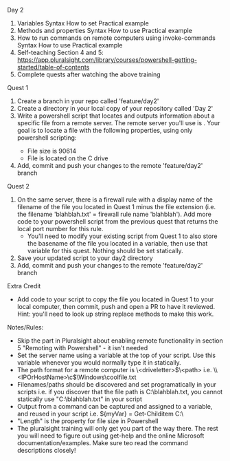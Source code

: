 Day 2

1. Variables
    Syntax
    How to set
    Practical example
2. Methods and properties
    Syntax
    How to use
    Practical example
3. How to run commands on remote computers using invoke-commands
    Syntax
    How to use
    Practical example
4. Self-teaching
    Section 4 and 5: https://app.pluralsight.com/library/courses/powershell-getting-started/table-of-contents
5. Complete quests after watching the above training

Quest 1

1. Create a branch in your repo called 'feature/day2'
2. Create a directory in your local copy of your repository called 'Day 2'
3. Write a powershell script that locates and outputs information about a specific file from a remote server. The remote server you'll use is <redacted>. 
    Your goal is to locate a file with the following properties, using only powershell scripting:
    - File size is 90614
    - File is located on the C drive
4. Add, commit and push your changes to the remote 'feature/day2' branch

Quest 2

1. On the same server, there is a firewall rule with a display name of the filename of the file you located in Quest 1 minus the file extension (i.e. the filename 'blahblah.txt' = firewall rule name 'blahblah'). 
    Add more code to your powershell script from the previous quest that returns the local port number for this rule.
    - You'll need to modify your existing script from Quest 1 to also store the basename of the file you located in a variable, then use that variable for this quest. Nothing should be set statically.
2. Save  your updated script to your day2 directory
3. Add, commit and push your changes to the remote 'feature/day2' branch

Extra Credit

- Add code to your script to copy the file you located in Quest 1 to your local computer, then commit, push and open a PR to have it reviewed. Hint: you'll need to look up string replace methods to make this work.

Notes/Rules:

- Skip the part in Pluralsight about enabling remote functionality in section 5 "Remoting with Powershell" - it isn't needed
- Set the server name using a variable at the top of your script. Use this variable whenever you would normally type it in statically.
- The path format for a remote computer is \\<computername>\<driveletter>$\<path> i.e. \\<IPOrHostName>\c$\Windows\coolfile.txt
- Filenames/paths should be discovered and set programatically in your scripts i.e. if you discover that the file path is C:\blahblah.txt, you cannot statically use "C:\blahblah.txt" in your script
- Output from a command can be captured and assigned to a variable, and reused in  your script i.e. ${myVar} = Get-Childitem C:\
- "Length" is the property for file size in Powershell
- The pluralsight training will only get you part of the way there. The rest you will need to figure out using get-help and the online Microsoft documentation/examples. Make sure teo read the command descriptions closely!
